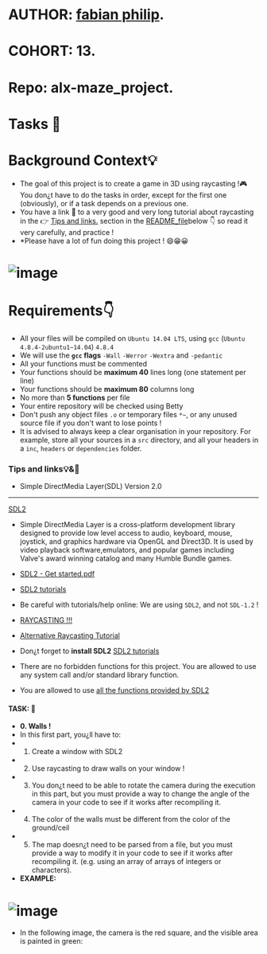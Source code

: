 # AUTHOR:         [fabian philip](https://github.com/fabianphilip).
# COHORT:         13.
# Repo:           alx-maze_project.
# Tasks :page_with_curl:

# Background Context:bulb:
   *  The goal of this project is to create a game in 3D using raycasting !:video_game:
      You don¿t have to do the tasks in order, except for the first one (obviously),
      or if a task depends on a previous one.
   *  You have a link :link: to a very good and very long tutorial about raycasting in the :point_right: [Tips and links.](https://s3.amazonaws.com/alx-intranet.hbtn.io/uploads/misc/2021/1/9da3b82dc0bcfea07858b70956de47f0e2db2dad.pdf?X-Amz-Algorithm=AWS4-HMAC-SHA256&X-Amz-Credential=AKIARDDGGGOUSBVO6H7D%2F20231114%2Fus-east-1%2Fs3%2Faws4_request&X-Amz-Date=20231114T181815Z&X-Amz-Expires=86400&X-Amz-SignedHeaders=host&X-Amz-Signature=ca81f04ee1d4fa253ae436e324d8060e0c4706fea99e41eaf45e6554e88db015) section in the [README_file](https://github.com/Kingvadee/alx-maze_project./blob/master/README.md)below :point_down:
      so read it very carefully, and practice !
   *  *Please have a lot of fun doing this project ! :smile::grin::grinning:
# ![image](https://s3.amazonaws.com/alx-intranet.hbtn.io/uploads/medias/2020/9/8970c3ee63d8149b93e30229276c3f7580ac9447.gif?X-Amz-Algorithm=AWS4-HMAC-SHA256&X-Amz-Credential=AKIARDDGGGOUSBVO6H7D%2F20231121%2Fus-east-1%2Fs3%2Faws4_request&X-Amz-Date=20231121T125358Z&X-Amz-Expires=86400&X-Amz-SignedHeaders=host&X-Amz-Signature=6f624411f11502e4b1e3e5999e70b3d228f82dd523a7593c82db378bffd5487f)

# Requirements:point_down:
 * All your files will be compiled on `Ubuntu 14.04 LTS`, using `gcc`
   (`Ubuntu 4.8.4-2ubuntu1~14.04`) `4.8.4`
 * We will use the **`gcc` flags** `-Wall` `-Werror` `-Wextra` and `-pedantic`
 * All your functions must be commented
 * Your functions should be **maximum 40** lines long (one statement per line)
 * Your functions should be **maximum 80** columns long
 * No more than **5 functions** per file
 * Your entire repository will be checked using Betty
 * Don't push any object files `.o` or temporary files `*~`, or any unused
   source file if you don't want to lose points !
 * It is advised to always keep a clear organisation in your repository.
   For example, store all your sources in a `src` directory, and all your
   headers in a `inc`, `headers` or `dependencies` folder.

### Tips and links:bulb:&:link:
 * Simple DirectMedia Layer(SDL) Version 2.0
---
[SDL2](https://www.libsdl.org/)
 * Simple DirectMedia Layer is a cross-platform development library designed to provide low level access to audio, keyboard, mouse, joystick, and graphics hardware via OpenGL and Direct3D. It is used by video playback software,emulators, and popular games including Valve's award winning catalog and many Humble Bundle games.

 * [SDL2 - Get started.pdf](https://intranet.alxswe.com/rltoken/pMnvq93vpbAh9q6inKQMuQ)
 * [SDL2 tutorials](https://intranet.alxswe.com/rltoken/oona0Kd1yVyjHQGoJaV_aw)
 * Be careful with tutorials/help online: We are using `SDL2`, and not `SDL-1.2` !
 * [RAYCASTING !!!](https://intranet.alxswe.com/rltoken/vRw7CP21mUmKFDdrQjQ2GA)
 * [Alternative Raycasting Tutorial](https://intranet.alxswe.com/rltoken/dnQwzgrDUEhFXIF8sNivkg)
 * Don¿t forget to **install SDL2** [SDL2 tutorials](https://intranet.alxswe.com/rltoken/oona0Kd1yVyjHQGoJaV_aw)
 * There are no forbidden functions for this project. You are allowed to use any
   system call and/or standard library function.
 * You are allowed to use [all the functions provided by SDL2](https://intranet.alxswe.com/rltoken/bmGynXNHzUObCE08XuoCQg)
#### TASK: :page_with_curl:
 * **0. Walls !**
 * In this first part, you¿ll have to:
 * 1.	Create a window with SDL2
 * 2.	Use raycasting to draw walls on your window !
 * 3.	You don¿t need to be able to rotate the camera during the execution in this part,
   	but you must provide a way to change the angle of the camera in your code to see
  	if it works after recompiling it.
 * 4.	The color of the walls must be different from the color of the ground/ceil
 * 5.	The map doesn¿t need to be parsed from a file, but you must provide a way to modify
   	it in your code to see if it works after recompiling it. (e.g. using an array of
   	arrays of integers or characters).
 * **EXAMPLE:**
# ![image](https://s3.amazonaws.com/alx-intranet.hbtn.io/uploads/medias/2020/9/7e897a79ffe0d990856e021f4e1e6cdbb0ff5395.png?X-Amz-Algorithm=AWS4-HMAC-SHA256&X-Amz-Credential=AKIARDDGGGOUSBVO6H7D%2F20231121%2Fus-east-1%2Fs3%2Faws4_request&X-Amz-Date=20231121T125358Z&X-Amz-Expires=86400&X-Amz-SignedHeaders=host&X-Amz-Signature=b7f1eacb86e6ff22ce3e6fee6a46172b5c5e6969b5afe320c673d6c3f537f97f)
 * In the following image, the camera is the red square, and the visible area is painted in green:

